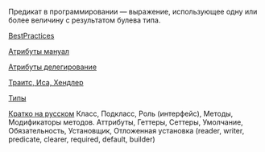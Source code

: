 Предикат в программировании — выражение, использующее одну или более величину с результатом булева типа.

[BestPractices](https://metacpan.org/pod/Moose::Manual::BestPractices)

[Атрибуты мануал](https://metacpan.org/pod/distribution/Moose/lib/Moose/Manual/Attributes.pod)

[Атрибуты делегирование](https://metacpan.org/pod/distribution/Moose/lib/Moose/Manual/Delegation.pod)

[Траитс, Иса, Хендлер](https://metacpan.org/pod/Moose::Meta::Attribute::Native)

[Типы](https://metacpan.org/pod/distribution/Moose/lib/Moose/Manual/Types.pod)

[Кратко на русском](https://habr.com/ru/post/146442/) 
Класс, Подкласс, Роль (интерфейс), Методы, Модификаторы методов.
Аттрибуты, Геттеры, Сеттеры, Умолчание, Обязательность, Установщик, Отложенная установка (reader, writer, predicate, clearer, required, default, builder)

